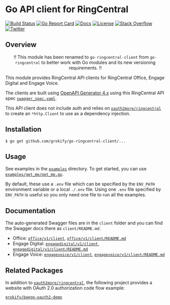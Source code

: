 # Go API client for RingCentral

[![Build Status][build-status-svg]][build-status-link]
[![Go Report Card][goreport-svg]][goreport-link]
[![Docs][docs-godoc-svg]][docs-godoc-link]
[![License][license-svg]][license-link]
[![Stack Overflow][stackoverflow-svg]][stackoverflow-link]
[![Twitter][twitter-svg]][twitter-link]

 [build-status-svg]: https://github.com/grokify/go-ringcentral-client/workflows/build/badge.svg
 [build-status-link]: https://github.com/grokify/go-ringcentral-client/actions
 [goreport-svg]: https://goreportcard.com/badge/github.com/grokify/go-ringcentral-client
 [goreport-link]: https://goreportcard.com/report/github.com/grokify/go-ringcentral-client
 [docs-godoc-svg]: https://pkg.go.dev/badge/github.com/grokify/go-ringcentral-client
 [docs-godoc-link]: https://pkg.go.dev/github.com/grokify/go-ringcentral-client
 [license-svg]: https://img.shields.io/badge/license-MIT-blue.svg
 [license-link]: https://github.com/grokify/go-ringcentral-client/blob/master/LICENSE
 [stackoverflow-svg]: https://img.shields.io/badge/Stack%20Overflow-ringcentral-orange.svg
 [stackoverflow-link]: https://stackoverflow.com/questions/tagged/ringcentral
 [twitter-svg]: https://img.shields.io/twitter/follow/ringcentraldevs.svg?style=social&label=follow
 [twitter-link]: https://twitter.com/RingCentralDevs

## Overview

<div align="center">

:bangbang: This module has been renamed to `go-ringcentral-client` from `go-ringcentral` to better work with Go modules and its new versioning requirements. :bangbang:

</div>

This module provides RingCentral API clients for RingCentral Office, Engage Digital and Engage Voice.

The clients are built using [OpenAPI Generator 4.x](https://github.com/OpenAPITools/openapi-generator) using this RingCentral API spec [`swagger_spec.yaml`](codegen/swagger_spec.yaml).

This API client does not include auth and relies on [`oauth2more/ringcentral`](https://github.com/grokify/oauth2more/tree/master/ringcentral) to create an `*http.Client` to use as a dependency injection.

## Installation

`$ go get github.com/grokify/go-ringcentral-client/...`

## Usage

See examples in the [`examples`](examples) directory. To get started, you can use [`examples/get_me/get_me.go`](examples/get_me/get_me.go).

By default, these use a `.env` file which can be specified by the `ENV_PATH` environment variable or a local `./.env` file. Using one `.env` file specified by `ENV_PATH` is useful so you only need one file to run all the examples.

## Documentation

The auto-generated Swagger files are in the `client` folder and you can find the Swagger docs there as `client/README.md`:

* Office: [`office/v1/client`](office/v1/client), [`office/v1/client/README.md`](office/v1/client/README.md)
* Engage Digital: [`engagedigital/v1/client`](engagedigital/v1/client), [`engagedigital/v1/client/README.md`](engagedigital/v1/client/README.md)
* Engage Voice: [`engagevoice/v1/client`](engagevoice/v1/client), [`engagevoice/v1/client/README.md`](engagevoice/v1/client/README.md)

## Related Packages

In addition to [`oauth2more/ringcentral`](https://github.com/grokify/oauth2more/tree/master/ringcentral), the following project provides a website with OAuth 2.0 authorization code flow example:

[`grokify/beego-oauth2-demo`](https://github.com/grokify/beego-oauth2-demo)
